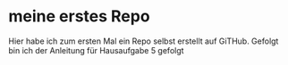  # meine erstes Repo
 Hier habe ich zum ersten Mal ein Repo selbst erstellt auf GiTHub. Gefolgt bin ich der Anleitung für Hausaufgabe 5 gefolgt
